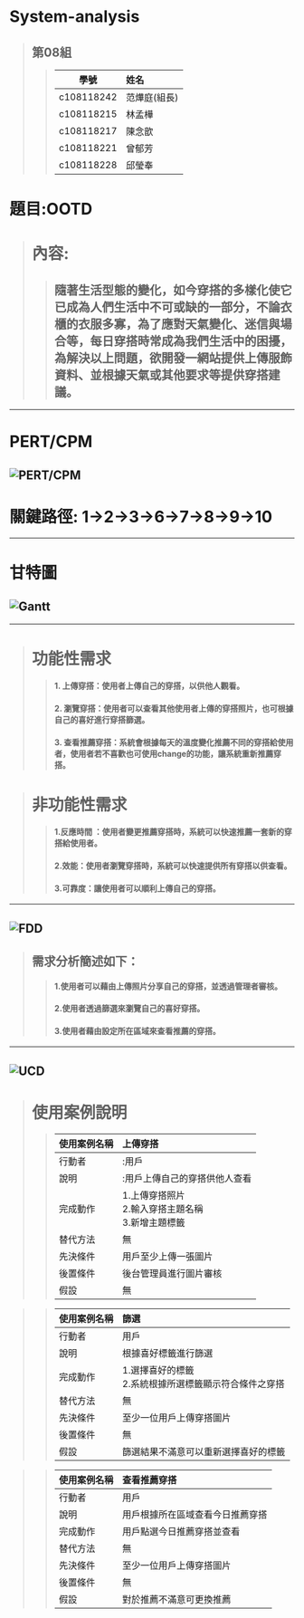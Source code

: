 # System-analysis

>## 第08組
>>  學號       |  姓名   
>> ------------|:-----
>> c108118242  | 范燁庭(組長)
>> c108118215  | 林孟樺
>> c108118217  | 陳念歆
>> c108118221  | 曾郁芳
>> c108118228  | 邱瑩奉

# 題目:OOTD
># 內容:
>>## 隨著生活型態的變化，如今穿搭的多樣化使它已成為人們生活中不可或缺的一部分，不論衣櫃的衣服多寡，為了應對天氣變化、迷信與場合等，每日穿搭時常成為我們生活中的困擾，為解決以上問題，欲開發一網站提供上傳服飾資料、並根據天氣或其他要求等提供穿搭建議。
------------------------------------------

# PERT/CPM
## ![PERT/CPM](FinalProjectPert.jpeg)
# 關鍵路徑:  1->2->3->6->7->8->9->10

------------------------------------------
# 甘特圖
## ![Gantt](FinalProjectGantt.jpg) 

------------------------------------------


># 功能性需求    
>>####  1. 上傳穿搭：使用者上傳自己的穿搭，以供他人觀看。
>>####  2. 瀏覽穿搭：使用者可以查看其他使用者上傳的穿搭照片，也可根據自己的喜好進行穿搭篩選。
>>####  3. 查看推薦穿搭：系統會根據每天的溫度變化推薦不同的穿搭給使用者，使用者若不喜歡也可使用change的功能，讓系統重新推薦穿搭。

># 非功能性需求
>>####  1.反應時間 ：使用者變更推薦穿搭時，系統可以快速推薦一套新的穿搭給使用者。
>>####  2.效能：使用者瀏覽穿搭時，系統可以快速提供所有穿搭以供查看。
>>####  3.可靠度：讓使用者可以順利上傳自己的穿搭。
------------------------------------------
## ![FDD](TrendFDD.jpg)

>## 需求分析簡述如下：
>>#### 1.使用者可以藉由上傳照片分享自己的穿搭，並透過管理者審核。
>>#### 2.使用者透過篩選來瀏覽自己的喜好穿搭。
>>#### 3.使用者藉由設定所在區域來查看推薦的穿搭。
 
--------------------------------------------
## ![UCD](TrendUCD.JPG)
># 使用案例說明
>>  使用案例名稱    |     上傳穿搭
>> ------------|:-----
>> 行動者       |:用戶
>> 說明         |:用戶上傳自己的穿搭供他人查看
>> 完成動作     | 1.上傳穿搭照片<br>2.輸入穿搭主題名稱<br> 3.新增主題標籤
>> 替代方法     |  無
>> 先決條件     | 用戶至少上傳一張圖片
>> 後置條件     | 後台管理員進行圖片審核
>> 假設         | 無

>>  使用案例名稱    |     篩選
>> ------------|:-----
>> 行動者       | 用戶
>> 說明         | 根據喜好標籤進行篩選
>> 完成動作     | 1.選擇喜好的標籤<br>2.系統根據所選標籤顯示符合條件之穿搭
>> 替代方法     | 無
>> 先決條件     | 至少一位用戶上傳穿搭圖片
>> 後置條件     | 無
>> 假設         | 篩選結果不滿意可以重新選擇喜好的標籤

>>  使用案例名稱    |     查看推薦穿搭
>> ------------|:-----
>> 行動者       | 用戶
>> 說明         | 用戶根據所在區域查看今日推薦穿搭
>> 完成動作     | 用戶點選今日推薦穿搭並查看
>> 替代方法     | 無
>> 先決條件     | 至少一位用戶上傳穿搭圖片
>> 後置條件     | 無
>> 假設         | 對於推薦不滿意可更換推薦

